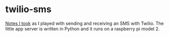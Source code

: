 # twilio-sms

[Notes I took](https://gugary.github.io/twilio-sms/) as I played with sending and receiving an SMS with Twilio. The little app server is written in Python and it runs on a raspberry pi model 2.
